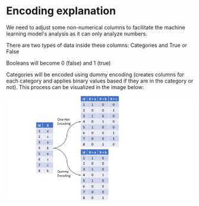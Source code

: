 # Encoding explanation

We need to adjust some non-numerical columns to facilitate the machine learning model's analysis as it can only analyze numbers.

There are two types of data inside these columns: Categories and True or False

Booleans will become 0 (false) and 1 (true)

Categories will be encoded using dummy encoding (creates columns for each category and applies binary values based if they are in the category or not). This process can be visualized in the image below:

![1713020258843](image/README/1713020258843.png)
